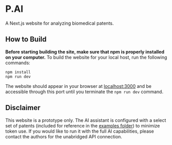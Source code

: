 # P.AI
A Next.js website for analyzing biomedical patents.

## How to Build
**Before starting building the site, make sure that npm is properly installed on your computer.**
To build the website for your local host, run the following commands:
```
npm install
npm run dev
```
The website should appear in your browser at [localhost:3000](localhost:3000) and be accessible through this port until you terminate the `npm run dev` command.

## Disclaimer
This website is a prototype only. The AI assistant is configured with a select set of patents (included for reference in the [examples folder](public/examples)) to minimize token use. If you would like to run it with the full AI capabilities, please contact the authors for the unabridged API connection.
